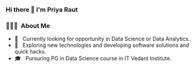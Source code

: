 ### Hi there 👋 I'm Priya Raut

<h3> 👨🏻‍💻 &nbsp;About Me </h3>

- 💼 &nbsp; Currently looking for opportunity in Data Science or Data Analytics.
- 🤔 &nbsp; Exploring new technologies and developing software solutions and quick hacks.
- 🎓 &nbsp; Pursuring PG in Data Science course in IT Vedant Institute.


<!--




**Priya2216/Priya2216** is a ✨ _special_ ✨ repository because its `README.md` (this file) appears on your GitHub profile.

Here are some ideas to get you started:

- 🔭 I’m currently working on ...
- 🌱 I’m currently learning ...
- 👯 I’m looking to collaborate on ...
- 🤔 I’m looking for help with ...
- 💬 Ask me about ...
- 📫 How to reach me: ...
- 😄 Pronouns: ...
- ⚡ Fun fact: ...
-->
